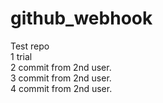 # github_webhook

Test repo<br>
1 trial<br>
2 commit from 2nd user.<br>
3 commit from 2nd user.<br>
4 commit from 2nd user.
